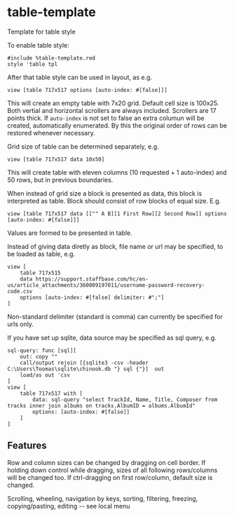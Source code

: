 # table-template
Template for table style

To enable table style:
```
#include %table-template.red
style 'table tpl
```
After that table style can be used in layout, as e.g.
```
view [table 717x517 options [auto-index: #[false]]]
```
This will create an empty table with 7x20 grid. Default cell size is 100x25. Both vertial and horizontal scrollers are always included. Scrollers are 17 points thick.
If `auto-index` is not set to false an extra columun will be created, automatically enumerated. By this the original order of rows can be restored whenever necessary.

Grid size of table can be determined separately, e.g.
```
view [table 717x517 data 10x50]
```
This will create table with eleven columns (10 requested + 1 auto-index) and 50 rows, but in previous boundaries.

When instead of grid size a block is presented as data, this block is interpreted as table. Block should consist of row blocks of equal size. E.g.
```
view [table 717x517 data [["" A B][1 First Row][2 Second Row]] options [auto-index: #[false]]]
```
Values are formed to be presented in table.

Instead of giving data diretly as block, file name or url may be specified, to be loaded as table, e.g.
```
view [
    table 717x515 
    data https://support.staffbase.com/hc/en-us/article_attachments/360009197011/username-password-recovery-code.csv 
    options [auto-index: #[false] delimiter: #";"]
]
```
Non-standard delimiter (standard is comma) can currently be specified for urls only.

If you have set up sqlite, data source may be specified as sql query, e.g.
```
sql-query: func [sql][
    out: copy ""
    call/output rejoin [{sqlite3 -csv -header C:\Users\Toomas\sqlite\chinook.db "} sql {"}]  out
    load/as out 'csv
]
view [
    table 717x517 with [
        data: sql-query "select TrackId, Name, Title, Composer from tracks inner join albums on tracks.AlbumID = albums.AlbumId"
        options: [auto-index: #[false]]
    ]
]
```
## Features

Row and column sizes can be changed by dragging on cell border. If holding down control while dragging, sizes of all following rows/columns will be changed too. If ctrl-dragging on first row/column, default size is changed.

Scrolling, wheeling, navigation by keys, sorting, filtering, freezing, copying/pasting, editing -- see local menu
